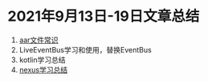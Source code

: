 # 2021年9月13日-19日文章总结

1. [aar文件常识](https://blog.csdn.net/kdsde/article/details/90377040)
2. LiveEventBus学习和使用，替换EventBus
3. kotlin学习总结
4. [nexus学习总结](https://blog.csdn.net/qq_32452623/article/details/79385595)